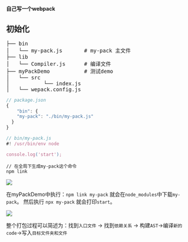 **自己写一个webpack**

## 初始化

<pre>
├── bin 
│   └── my-pack.js       # my-pack 主文件    
├── lib 
│   └── Compiler.js      # 编译文件       
├── myPackDemo           # 测试demo 
│   └── src   
│   		└── index.js  
│   └── wepack.config.js    
</pre>


```javascript
// package.json
{
	"bin": {
  	"my-pack": "./bin/my-pack.js"
  }
}
```

```javascript
// bin/my-pack.js
#! /usr/bin/env node 

console.log('start');
```

```
// 在全局下生成my-pack这个命令
npm link 
```

![](http://ww4.sinaimg.cn/large/006tNc79gy1g5ayzm1mtwj30v208qdlc.jpg)

在myPackDemo中执行：`npm link my-pack` 就会在`node_modules`中下载`my-pack`。
然后执行 `npx my-pack` 就会打印`start`。


![](http://ww1.sinaimg.cn/large/006tNc79gy1g5bu65kdxfj31ie0mkhdt.jpg)

整个打包过程可以简述为：找到`入口文件` -> 找到`依赖关系` -> 构建`AST`->编译`新的code`->写入`目标文件夹和文件`


